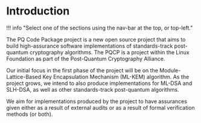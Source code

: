 <!-- SPDX-License-Identifier: CC-BY-4.0 -->
# Introduction

!!! info "Select one of the sections using the nav-bar at the top, or top-left."

The PQ Code Package project is a new open source project that aims to build high-assurance software implementations of standards-track post-quantum cryptography algorithms. The PQCP is a project within the Linux Foundation as part of the Post-Quantum Cryptography Alliance.

Our initial focus in the first phase of the project will be on the Module-Lattice-Based Key Encapsulation Mechanism (ML-KEM) algorithm. As the project grows, we intend to also produce implementations for ML-DSA and SLH-DSA, as well as other standards-track post-quantum algorithms.

We aim for implementations produced by the project to have assurances given either as a result of external audits or as a result of formal verification methods (or both).



